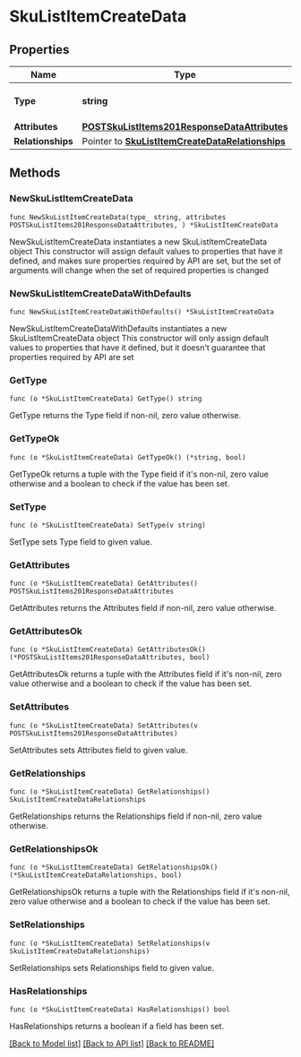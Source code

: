 # SkuListItemCreateData

## Properties

Name | Type | Description | Notes
------------ | ------------- | ------------- | -------------
**Type** | **string** | The resource&#39;s type | 
**Attributes** | [**POSTSkuListItems201ResponseDataAttributes**](POSTSkuListItems201ResponseDataAttributes.md) |  | 
**Relationships** | Pointer to [**SkuListItemCreateDataRelationships**](SkuListItemCreateDataRelationships.md) |  | [optional] 

## Methods

### NewSkuListItemCreateData

`func NewSkuListItemCreateData(type_ string, attributes POSTSkuListItems201ResponseDataAttributes, ) *SkuListItemCreateData`

NewSkuListItemCreateData instantiates a new SkuListItemCreateData object
This constructor will assign default values to properties that have it defined,
and makes sure properties required by API are set, but the set of arguments
will change when the set of required properties is changed

### NewSkuListItemCreateDataWithDefaults

`func NewSkuListItemCreateDataWithDefaults() *SkuListItemCreateData`

NewSkuListItemCreateDataWithDefaults instantiates a new SkuListItemCreateData object
This constructor will only assign default values to properties that have it defined,
but it doesn't guarantee that properties required by API are set

### GetType

`func (o *SkuListItemCreateData) GetType() string`

GetType returns the Type field if non-nil, zero value otherwise.

### GetTypeOk

`func (o *SkuListItemCreateData) GetTypeOk() (*string, bool)`

GetTypeOk returns a tuple with the Type field if it's non-nil, zero value otherwise
and a boolean to check if the value has been set.

### SetType

`func (o *SkuListItemCreateData) SetType(v string)`

SetType sets Type field to given value.


### GetAttributes

`func (o *SkuListItemCreateData) GetAttributes() POSTSkuListItems201ResponseDataAttributes`

GetAttributes returns the Attributes field if non-nil, zero value otherwise.

### GetAttributesOk

`func (o *SkuListItemCreateData) GetAttributesOk() (*POSTSkuListItems201ResponseDataAttributes, bool)`

GetAttributesOk returns a tuple with the Attributes field if it's non-nil, zero value otherwise
and a boolean to check if the value has been set.

### SetAttributes

`func (o *SkuListItemCreateData) SetAttributes(v POSTSkuListItems201ResponseDataAttributes)`

SetAttributes sets Attributes field to given value.


### GetRelationships

`func (o *SkuListItemCreateData) GetRelationships() SkuListItemCreateDataRelationships`

GetRelationships returns the Relationships field if non-nil, zero value otherwise.

### GetRelationshipsOk

`func (o *SkuListItemCreateData) GetRelationshipsOk() (*SkuListItemCreateDataRelationships, bool)`

GetRelationshipsOk returns a tuple with the Relationships field if it's non-nil, zero value otherwise
and a boolean to check if the value has been set.

### SetRelationships

`func (o *SkuListItemCreateData) SetRelationships(v SkuListItemCreateDataRelationships)`

SetRelationships sets Relationships field to given value.

### HasRelationships

`func (o *SkuListItemCreateData) HasRelationships() bool`

HasRelationships returns a boolean if a field has been set.


[[Back to Model list]](../README.md#documentation-for-models) [[Back to API list]](../README.md#documentation-for-api-endpoints) [[Back to README]](../README.md)


